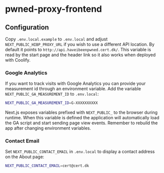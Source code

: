 # pwned-proxy-frontend

## Configuration

Copy `.env.local.example` to `.env.local` and adjust `NEXT_PUBLIC_HIBP_PROXY_URL`
if you wish to use a different API location. By default it points to
`http://api.haveibeenpwned.cert.dk/`. This variable is read by the
start page and the header link so it also works when deployed with Coolify.

### Google Analytics

If you want to track visits with Google Analytics you can provide your
measurement id through an environment variable. Add the variable
`NEXT_PUBLIC_GA_MEASUREMENT_ID` to `.env.local`:

```bash
NEXT_PUBLIC_GA_MEASUREMENT_ID=G-XXXXXXXXXX
```

Next.js exposes variables prefixed with `NEXT_PUBLIC_` to the browser during
runtime. When this variable is defined the application will automatically load
the GA script and start sending page view events. Remember to rebuild the app
after changing environment variables.

### Contact Email

Set `NEXT_PUBLIC_CONTACT_EMAIL` in `.env.local` to display a contact address on the About page:

```bash
NEXT_PUBLIC_CONTACT_EMAIL=cert@cert.dk
```
